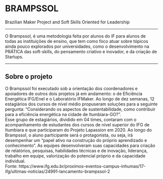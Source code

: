 # BRAMPSSOL
Brazilian Maker Project and Soft Skills Oriented for Leadership
<hr>
O Brampssol, é uma metodologia feita por alunos do IF para alunos de todas as instituições de ensino, que tem como foco atuar sobre tópicos ainda pouco explorados por universidades, como o desenvolvimento na PRÁTICA das soft-skills, do pensamento criativo e inovador, e da criação de Startups.
<hr>
<h2> Sobre o projeto</h2>
O Brampssol foi executado sob a orientação dos coordenadores e apoiadores de outros dois projetos já em andamento: o de Eficiência Energética IFG/Enel e o Laboratório IFMaker. Ao longo de dez semanas, 12 estagiários dos cursos de nível médio propuseram soluções para a seguinte pergunta: “Considerando os aspectos de sustentabilidade, como contribuir para a eficiência energética na cidade de Itumbiara-GO?”.
<br>
Esse grupo de estagiários, dividido em 04 times, contaram com o acompanhamento de estudantes dos cursos de nível superior do IFG de Itumbiara e que participaram do Projeto Lapassion em 2020. Ao longo do Brampssol, o aluno participante será o protagonista, ou seja, irá desempenhar um “papel ativo na construção do próprio aprendizado e conhecimento”. As equipes desenvolveram suas capacidades para criação de relatórios, pesquisas, habilidades técnicas e de inovação, liderança, trabalho em equipe, valorização do potencial próprio e da capacidade individual.
<br>Fonte: https://www.ifg.edu.br/proximos-eventos-campus-inhumas/17-ifg/ultimas-noticias/24991-lancamento-brampssol-2

